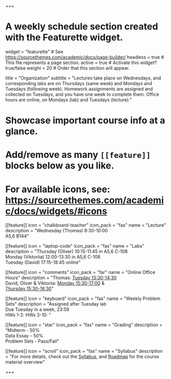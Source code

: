 +++
# A weekly schedule section created with the Featurette widget.
widget = "featurette"  # See https://sourcethemes.com/academic/docs/page-builder/
headless = true  # This file represents a page section.
active = true  # Activate this widget? true/false
weight = 20  # Order that this section will appear.

title = "Organization"
subtitle = "Lectures take place on Wednesdays, and corresponding labs are on Thursdays (same week) and Mondays and Tuesdays (following week). Homework assignments are assigned and collected on Tuesdays, and you have one week to complete them. Office hours are online, on Mondays (lab) and Tuesdays (lecture)."

# Showcase important course info at a glance.
# 
# Add/remove as many `[[feature]]` blocks below as you like.
# 
# For available icons, see: https://sourcethemes.com/academic/docs/widgets/#icons

[[feature]]
  icon = "chalkboard-teacher"
  icon_pack = "fas"
  name = "Lecture"
  description = "Wednesday (Thomas) 8:30-10:00<br>A5,6 B144"  

[[feature]]
  icon = "laptop-code"
  icon_pack = "fas"
  name = "Labs"
  description = "Thursday (Oliver) 10:15-11:45 in A5,6 C-108 <br>Monday (Viktoriia) 12:00-13:30 in A5,6 C-108<br>Tuesday (David) 17:15-18:45 online"  

  
[[feature]]
  icon = "comments"
  icon_pack = "far"
  name = "Online Office Hours"
  description = "Thomas: [Tuesday 13:30-14:30](https://uni-mannheim.zoom.us/j/68595945348?pwd=TWtzOGdORXhMV1Q5YUZTUWVrejdwZz09) <br>David, Oliver & Viktoriia: [Monday 15:30-17:00](https://uni-mannheim.zoom.us/j/62493789522?pwd=M0EwaWg4Mm5xbWtTRHVLOUdteXFjdz09) &<br>[Thursday 15:30-16:30](https://uni-mannheim.zoom.us/j/62493789522?pwd=M0EwaWg4Mm5xbWtTRHVLOUdteXFjdz09)"  
  
[[feature]]
  icon = "keyboard"
  icon_pack = "fas"
  name = "Weekly Problem Sets"
  description = "Assigned after Tuesday lab <br>Due Tuesday in a week, 23:59 <br> HWs 1-2: <i class='fas fa-user'></i> HWs 3-10: <i class='fas fa-users'></i>"

[[feature]]
  icon = "star"
  icon_pack = "fas"
  name = "Grading"
  description = "Midterm - 50% <br>Data Essay - 50%<br>Problem Sets - Pass/Fail"  

[[feature]]
  icon = "scroll"
  icon_pack = "fas"
  name = "Syllabus"
  description = "For more details, check out the [Syllabus](/syllabus), and [Roadmap](/roadmap) for the course material overview"  

+++
